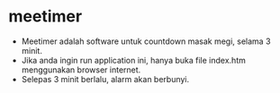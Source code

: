 # meetimer

* Meetimer adalah software untuk countdown masak megi, selama 3 minit.
* Jika anda ingin run application ini, hanya buka file index.htm menggunakan browser internet.
* Selepas 3 minit berlalu, alarm akan berbunyi.
